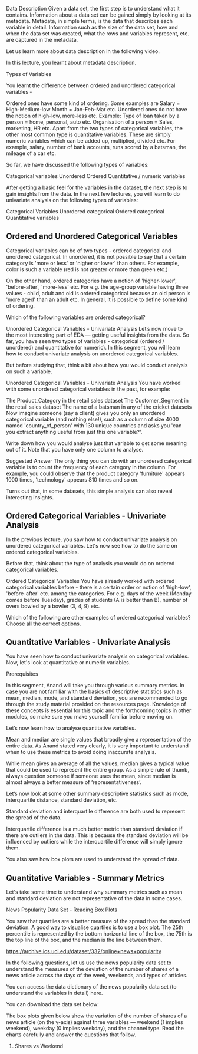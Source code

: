 Data Description
Given a data set, the first step is to understand what it contains. Information about a data set can be gained simply by looking at its metadata. Metadata, in simple terms, is the data that describes each variable in detail. Information such as the size of the data set, how and when the data set was created, what the rows and variables represent, etc. are captured in the metadata.  


Let us learn more about data description in the following video.

In this lecture, you learnt about metadata description.

 

Types of Variables

 

You learnt the difference between ordered and unordered categorical variables -

Ordered ones have some kind of ordering. Some examples are
Salary = High-Medium-low
Month = Jan-Feb-Mar etc.
Unordered ones do not have the notion of high-low, more-less etc. Example:
Type of loan taken by a person = home, personal, auto etc.
Organisation of a person = Sales, marketing, HR etc.
Apart from the two types of categorical variables, the other most common type is quantitative variables. These are simply numeric variables which can be added up, multiplied, divided etc. For example, salary, number of bank accounts, runs scored by a batsman, the mileage of a car etc.

 

So far, we have discussed the following types of variables:

Categorical variables
Unordered 
Ordered
Quantitative / numeric variables

After getting a basic feel for the variables in the dataset, the next step is to gain insights from the data. In the next few lectures, you will learn to do univariate analysis on the following types of variables:

Categorical Variables
Unordered categorical
Ordered categorical
Quantitative variables


## Ordered and Unordered Categorical Variables
Categorical variables can be of two types - ordered categorical and unordered categorical. In unordered, it is not possible to say that a certain category is 'more or less' or 'higher or lower' than others. For example, color is such a variable (red is not greater or more than green etc.)

On the other hand, ordered categories have a notion of 'higher-lower', 'before-after', 'more-less' etc. For e.g. the age-group variable having three values - child, adult and old is ordered categorical because an old person is 'more aged' than an adult etc. In general, it is possible to define some kind of ordering.

Which of the following variables are ordered categorical?



Unordered Categorical Variables - Univariate Analysis
Let’s now move to the most interesting part of EDA — getting useful insights from the data. So far, you have seen two types of variables - categorical (ordered / unordered) and quantitative (or numeric). In this segment, you will learn how to conduct univariate analysis on unordered categorical variables. 

 

But before studying that, think a bit about how you would conduct analysis on such a variable.


Unordered Categorical Variables - Univariate Analysis
You have worked with some unordered categorical variables in the past, for example:

The Product_Category in the retail sales dataset
The Customer_Segment in the retail sales dataset
The name of a batsman in any of the cricket datasets
Now imagine someone (say a client) gives you only an unordered categorical variable (and nothing else!), such as a column of size 4000 named 'country_of_person' with 130 unique countries and asks you 'can you extract anything useful from just this one variable?'. 

Write down how you would analyse just that variable to get some meaning out of it. Note that you have only one column to analyse.

Suggested Answer
The only thing you can do with an unordered categorical variable is to count the frequency of each category in the column. For example, you could observe that the product category 'furniture' appears 1000 times, 'technology' appears 810 times and so on. 

 

Turns out that, in some datasets, this simple analysis can also reveal interesting insights.



## Ordered Categorical Variables - Univariate Analysis
In the previous lecture, you saw how to conduct univariate analysis on unordered categorical variables. Let's now see how to do the same on ordered categorical variables.

 

Before that, think about the type of analysis you would do on ordered categorical variables.

Ordered Categorical Variables
You have already worked with ordered categorical variables before - there is a certain order or notion of 'high-low', 'before-after' etc. among the categories. For e.g. days of the week (Monday comes before Tuesday), grades of students (A is better than B), number of overs bowled by a bowler (3, 4, 9) etc.

Which of the following are other examples of ordered categorical variables? Choose all the correct options.



## Quantitative Variables - Univariate Analysis
You have seen how to conduct univariate analysis on categorical variables. Now, let's look at quantitative or numeric variables.

 

Prerequisites

In this segment, Anand will take you through various summary metrics. In case you are not familiar with the basics of descriptive statistics such as mean, median, mode, and standard deviation, you are recommended to go through the study material provided on the resources page. Knowledge of these concepts is essential for this topic and the forthcoming topics in other modules, so make sure you make yourself familiar before moving on. 


Let’s now learn how to analyse quantitative variables.


Mean and median are single values that broadly give a representation of the entire data. As Anand stated very clearly, it is very important to understand when to use these metrics to avoid doing inaccurate analysis.


While mean gives an average of all the values, median gives a typical value that could be used to represent the entire group. As a simple rule of thumb, always question someone if someone uses the mean, since median is almost always a better measure of ‘representativeness’.

 

Let’s now look at some other summary descriptive statistics such as mode, interquartile distance, standard deviation, etc.

Standard deviation and interquartile difference are both used to represent the spread of the data.

 

Interquartile difference is a much better metric than standard deviation if there are outliers in the data. This is because the standard deviation will be influenced by outliers while the interquartile difference will simply ignore them.

 

You also saw how box plots are used to understand the spread of data.


## Quantitative Variables - Summary Metrics

Let's take some time to understand why summary metrics such as mean and standard deviation are not representative of the data in some cases. 

News Popularity Data Set - Reading Box Plots 

 

You saw that quartiles are a better measure of the spread than the standard deviation. A good way to visualise quartiles is to use a box plot. The 25th percentile is represented by the bottom horizontal line of the box, the 75th is the top line of the box, and the median is the line between them.   

 https://archive.ics.uci.edu/dataset/332/online+news+popularity

In the following questions, let us use the news popularity data set to understand the measures of the deviation of the number of shares of a news article across the days of the week, weekends, and types of articles. 

 

You can access the data dictionary of the news popularity data set (to understand the variables in detail) here.

 

You can download the data set below:

The box plots given below show the variation of the number of shares of a news article (on the y-axis) against three variables — weekend (1 implies weekend), weekday (0 implies weekday), and the channel type. Read the charts carefully and answer the questions that follow. 

 

1. Shares vs Weekend  
